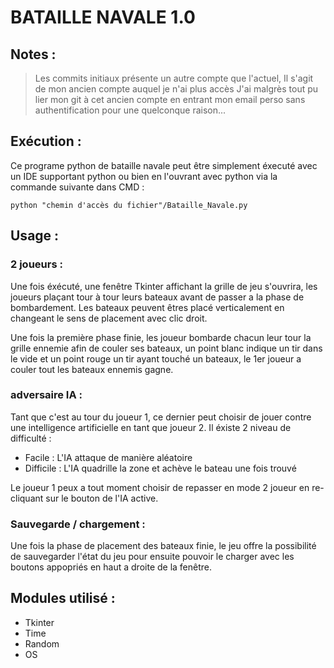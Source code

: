 # BATAILLE NAVALE 1.0

## Notes :
>Les commits initiaux présente un autre compte que l'actuel, 
>Il s'agit de mon ancien compte auquel je n'ai plus accès 
>J'ai malgrès tout pu lier mon git à cet ancien compte en entrant mon email perso sans authentification pour une quelconque raison...

## Exécution :

Ce programe python de bataille navale peut être simplement éxecuté avec un IDE supportant python ou bien en l'ouvrant avec python via la commande suivante dans CMD :

```
python "chemin d'accès du fichier"/Bataille_Navale.py
```

## Usage :

### 2 joueurs :

Une fois éxécuté, une fenêtre Tkinter affichant la grille de jeu s'ouvrira, les joueurs plaçant tour à tour leurs bateaux avant de passer a la phase de bombardement. Les bateaux peuvent êtres placé verticalement en changeant le sens de placement avec clic droit.

Une fois la première phase finie, les joueur bombarde chacun leur tour la grille ennemie afin de couler ses bateaux, un point blanc indique un tir dans le vide et un point rouge un tir ayant touché un bateaux, le 1er joueur a couler tout les bateaux ennemis gagne.

### adversaire IA :

Tant que c'est au tour du joueur 1, ce dernier peut choisir de jouer contre une intelligence artificielle en tant que joueur 2. Il éxiste 2 niveau de difficulté :

- Facile : L'IA attaque de manière aléatoire
- Difficile : L'IA quadrille la zone et achève le bateau une fois trouvé

Le joueur 1 peux a tout moment choisir de repasser en mode 2 joueur en re-cliquant sur le bouton de l'IA active.

### Sauvegarde / chargement :

Une fois la phase de placement des bateaux finie, le jeu offre la possibilité de sauvegarder l'état du jeu pour ensuite pouvoir le charger avec les boutons appopriés en haut a droite de la fenêtre.

## Modules utilisé :

- Tkinter
- Time
- Random
- OS
